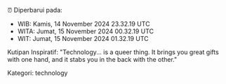 ⏰ Diperbarui pada:
- WIB: Kamis, 14 November 2024 23.32.19 UTC
- WITA: Jumat, 15 November 2024 00.32.19 UTC
- WIT: Jumat, 15 November 2024 01.32.19 UTC

Kutipan Inspiratif:
"Technology... is a queer thing. It brings you great gifts with one hand, and it stabs you in the back with the other."


Kategori: technology

